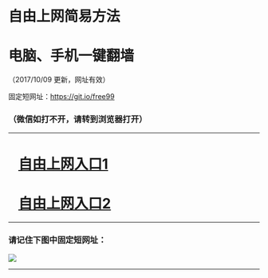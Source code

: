﻿# 自由上网简易方法

# 电脑、手机一键翻墙

（2017/10/09 更新，网址有效）

固定短网址：https://git.io/free99

### （微信如打不开，请转到浏览器打开）


***





# &nbsp;&nbsp; <a href="http://ft2645027557.fwq-tz-1001.info/fwqtz01.html?t=10090018067 " target="_blank">自由上网入口1</a>
# &nbsp;&nbsp; <a href="http://ft301793082.fwq-tz-1002.info/fwqtz02.html?t=10090017439 " target="_blank">自由上网入口2</a>
***

### 请记住下图中固定短网址：

<img src="https://s3-us-west-2.amazonaws.com/fwq-1001/yjfq-20170905okok.png" /> 


***

